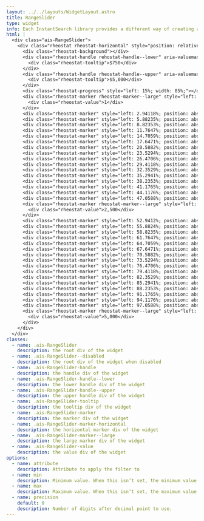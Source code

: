 ```yaml
---
layout: ../../layouts/WidgetLayout.astro
title: RangeSlider
type: widget
info: Each InstantSearch library provides a different way of creating a RangeSlider widget. InstantSearch.css provides a styling for the rheostat slider created by Airbnb (see example below).
html: |
  <div class="ais-RangeSlider">
    <div class="rheostat rheostat-horizontal" style="position: relative;">
      <div class="rheostat-background"></div>
      <div class="rheostat-handle rehostat-handle--lower" aria-valuemax="5000" aria-valuemin="1" aria-valuenow="750" aria-disabled="false" data-handle-key="0" role="slider" tabindex="0" style="left: 15%; position: absolute;" aria-label="Minimum Filter Handle">
        <div class="rheostat-tooltip">$750</div>
      </div>
      <div class="rheostat-handle rheostat-handle--upper" aria-valuemax="5000" aria-valuemin="750" aria-valuenow="5000" aria-disabled="false" data-handle-key="1" role="slider" tabindex="0" style="left: 100%; position: absolute;" aria-label="Maximum Filter Handle">
        <div class="rheostat-tooltip">$5,000</div>
      </div>
      <div class="rheostat-progress" style="left: 15%; width: 85%;"></div>
      <div class="rheostat-marker rheostat-marker--large" style="left: 0%; position: absolute; margin-left: 0px;">
        <div class="rheostat-value">1</div>
      </div>
      <div class="rheostat-marker" style="left: 2.94118%; position: absolute; margin-left: 0px;"></div>
      <div class="rheostat-marker" style="left: 5.88235%; position: absolute; margin-left: 0px;"></div>
      <div class="rheostat-marker" style="left: 8.82353%; position: absolute; margin-left: 0px;"></div>
      <div class="rheostat-marker" style="left: 11.7647%; position: absolute; margin-left: 0px;"></div>
      <div class="rheostat-marker" style="left: 14.7059%; position: absolute; margin-left: 0px;"></div>
      <div class="rheostat-marker" style="left: 17.6471%; position: absolute; margin-left: 0px;"></div>
      <div class="rheostat-marker" style="left: 20.5882%; position: absolute; margin-left: 0px;"></div>
      <div class="rheostat-marker" style="left: 23.5294%; position: absolute; margin-left: 0px;"></div>
      <div class="rheostat-marker" style="left: 26.4706%; position: absolute; margin-left: 0px;"></div>
      <div class="rheostat-marker" style="left: 29.4118%; position: absolute; margin-left: 0px;"></div>
      <div class="rheostat-marker" style="left: 32.3529%; position: absolute; margin-left: 0px;"></div>
      <div class="rheostat-marker" style="left: 35.2941%; position: absolute; margin-left: 0px;"></div>
      <div class="rheostat-marker" style="left: 38.2353%; position: absolute; margin-left: 0px;"></div>
      <div class="rheostat-marker" style="left: 41.1765%; position: absolute; margin-left: 0px;"></div>
      <div class="rheostat-marker" style="left: 44.1176%; position: absolute; margin-left: 0px;"></div>
      <div class="rheostat-marker" style="left: 47.0588%; position: absolute; margin-left: 0px;"></div>
      <div class="rheostat-marker rheostat-marker--large" style="left: 50%; position: absolute; margin-left: 0px;">
        <div class="rheostat-value">2,500</div>
      </div>
      <div class="rheostat-marker" style="left: 52.9412%; position: absolute; margin-left: 0px;"></div>
      <div class="rheostat-marker" style="left: 55.8824%; position: absolute; margin-left: 0px;"></div>
      <div class="rheostat-marker" style="left: 58.8235%; position: absolute; margin-left: 0px;"></div>
      <div class="rheostat-marker" style="left: 61.7647%; position: absolute; margin-left: 0px;"></div>
      <div class="rheostat-marker" style="left: 64.7059%; position: absolute; margin-left: 0px;"></div>
      <div class="rheostat-marker" style="left: 67.6471%; position: absolute; margin-left: 0px;"></div>
      <div class="rheostat-marker" style="left: 70.5882%; position: absolute; margin-left: 0px;"></div>
      <div class="rheostat-marker" style="left: 73.5294%; position: absolute; margin-left: 0px;"></div>
      <div class="rheostat-marker" style="left: 76.4706%; position: absolute; margin-left: 0px;"></div>
      <div class="rheostat-marker" style="left: 79.4118%; position: absolute; margin-left: 0px;"></div>
      <div class="rheostat-marker" style="left: 82.3529%; position: absolute; margin-left: 0px;"></div>
      <div class="rheostat-marker" style="left: 85.2941%; position: absolute; margin-left: 0px;"></div>
      <div class="rheostat-marker" style="left: 88.2353%; position: absolute; margin-left: 0px;"></div>
      <div class="rheostat-marker" style="left: 91.1765%; position: absolute; margin-left: 0px;"></div>
      <div class="rheostat-marker" style="left: 94.1176%; position: absolute; margin-left: 0px;"></div>
      <div class="rheostat-marker" style="left: 97.0588%; position: absolute; margin-left: 0px;"></div>
      <div class="rheostat-marker rheostat-marker--large" style="left: 100%; position: absolute; margin-left: -1px;">
        <div class="rheostat-value">5,000</div>
      </div>
    </div>
  </div>
classes:
  - name: .ais-RangeSlider
    description: the root div of the widget
  - name: .ais-RangeSlider--disabled
    description: the root div of the widget when disabled
  - name: .ais-RangeSlider-handle
    description: the handle div of the widget
  - name: .ais-RangeSlider-handle--lower
    description: the lower handle div of the widget
  - name: .ais-RangeSlider-handle--upper
    description: the upper handle div of the widget
  - name: .ais-RangeSlider-tooltip
    description: the tooltip div of the widget
  - name: .ais-RangeSlider-marker
    description: the marker div of the widget
  - name: .ais-RangeSlider-marker-horizontal
    description: the horizontal marker div of the widget
  - name: .ais-RangeSlider-marker--large
    description: the large marker div of the widget
  - name: .ais-RangeSlider-value
    description: the value div of the widget
options:
  - name: attribute
    description: Attribute to apply the filter to
  - name: min
    description: Minimum value. When this isn’t set, the minimum value will be automatically computed by Algolia using the data in the index.
  - name: max
    description: Maximum value. When this isn’t set, the maximum value will be automatically computed by Algolia using the data in the index.
  - name: precision
    default: 0
    description: Number of digits after decimal point to use.
---
```

